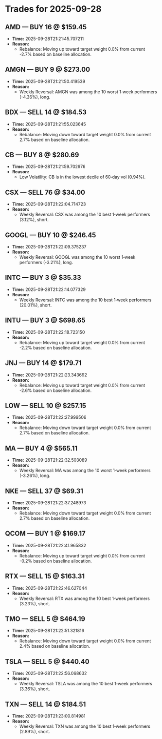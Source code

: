 # Trades for 2025-09-28

## AMD — BUY 16 @ $159.45
- **Time:** 2025-09-28T21:21:45.707211
- **Reason:**
  - Rebalance: Moving up toward target weight 0.0% from current -2.7% based on baseline allocation.

## AMGN — BUY 9 @ $273.00
- **Time:** 2025-09-28T21:21:50.419539
- **Reason:**
  - Weekly Reversal: AMGN was among the 10 worst 1‑week performers (-4.36%), long.

## BDX — SELL 14 @ $184.53
- **Time:** 2025-09-28T21:21:55.023645
- **Reason:**
  - Rebalance: Moving down toward target weight 0.0% from current 2.7% based on baseline allocation.

## CB — BUY 8 @ $280.69
- **Time:** 2025-09-28T21:21:59.702976
- **Reason:**
  - Low Volatility: CB is in the lowest decile of 60‑day vol (0.94%).

## CSX — SELL 76 @ $34.00
- **Time:** 2025-09-28T21:22:04.714723
- **Reason:**
  - Weekly Reversal: CSX was among the 10 best 1‑week performers (3.12%), short.

## GOOGL — BUY 10 @ $246.45
- **Time:** 2025-09-28T21:22:09.375237
- **Reason:**
  - Weekly Reversal: GOOGL was among the 10 worst 1‑week performers (-3.21%), long.

## INTC — BUY 3 @ $35.33
- **Time:** 2025-09-28T21:22:14.077329
- **Reason:**
  - Weekly Reversal: INTC was among the 10 best 1‑week performers (20.01%), short.

## INTU — BUY 3 @ $698.65
- **Time:** 2025-09-28T21:22:18.723150
- **Reason:**
  - Rebalance: Moving up toward target weight 0.0% from current -2.2% based on baseline allocation.

## JNJ — BUY 14 @ $179.71
- **Time:** 2025-09-28T21:22:23.343692
- **Reason:**
  - Rebalance: Moving up toward target weight 0.0% from current -2.6% based on baseline allocation.

## LOW — SELL 10 @ $257.15
- **Time:** 2025-09-28T21:22:27.999506
- **Reason:**
  - Rebalance: Moving down toward target weight 0.0% from current 2.7% based on baseline allocation.

## MA — BUY 4 @ $565.11
- **Time:** 2025-09-28T21:22:32.503089
- **Reason:**
  - Weekly Reversal: MA was among the 10 worst 1‑week performers (-3.26%), long.

## NKE — SELL 37 @ $69.31
- **Time:** 2025-09-28T21:22:37.248973
- **Reason:**
  - Rebalance: Moving down toward target weight 0.0% from current 2.7% based on baseline allocation.

## QCOM — BUY 1 @ $169.17
- **Time:** 2025-09-28T21:22:41.965832
- **Reason:**
  - Rebalance: Moving up toward target weight 0.0% from current -0.2% based on baseline allocation.

## RTX — SELL 15 @ $163.31
- **Time:** 2025-09-28T21:22:46.627044
- **Reason:**
  - Weekly Reversal: RTX was among the 10 best 1‑week performers (3.23%), short.

## TMO — SELL 5 @ $464.19
- **Time:** 2025-09-28T21:22:51.321816
- **Reason:**
  - Rebalance: Moving down toward target weight 0.0% from current 2.4% based on baseline allocation.

## TSLA — SELL 5 @ $440.40
- **Time:** 2025-09-28T21:22:56.068632
- **Reason:**
  - Weekly Reversal: TSLA was among the 10 best 1‑week performers (3.36%), short.

## TXN — SELL 14 @ $184.51
- **Time:** 2025-09-28T21:23:00.814981
- **Reason:**
  - Weekly Reversal: TXN was among the 10 best 1‑week performers (2.89%), short.

